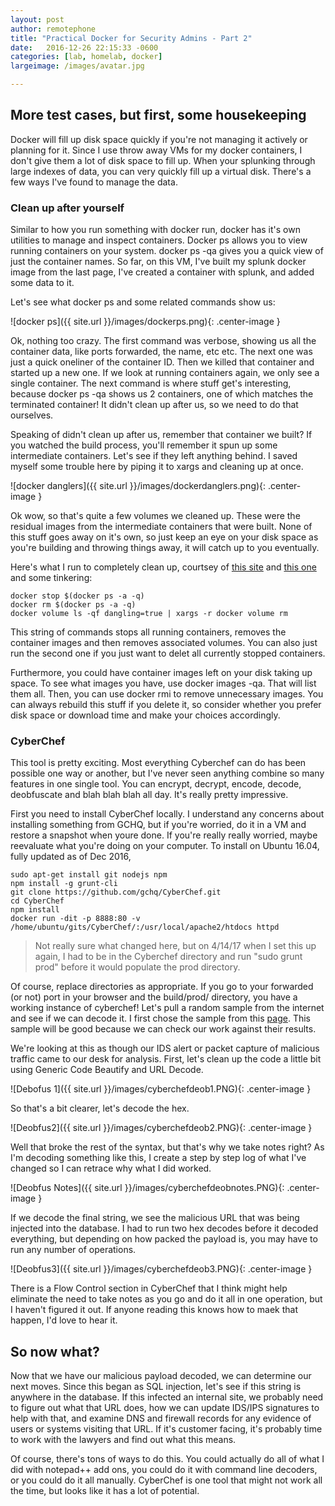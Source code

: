 ```yaml
---
layout: post
author: remotephone
title: "Practical Docker for Security Admins - Part 2"
date:   2016-12-26 22:15:33 -0600
categories: [lab, homelab, docker]
largeimage: /images/avatar.jpg

---
```


## More test cases, but first, some housekeeping

Docker will fill up disk space quickly if you're not managing it actively or planning for it. Since I use throw away VMs for my docker containers, I don't give them a lot of disk space to fill up. When your splunking through large indexes of data, you can very quickly fill up a virtual disk. There's a few ways I've found to manage the data.

### Clean up after yourself

Similar to how you run something with docker run, docker has it's own utilities to manage and inspect containers. Docker ps allows you to view running containers on your system. docker ps -qa gives you a quick view of just the container names. So far, on this VM, I've built my splunk docker image from the last page, I've created a container with splunk, and added some data to it. 

Let's see what docker ps and some related commands show us:

![docker ps]({{ site.url }}/images/dockerps.png){: .center-image }

Ok, nothing too crazy. The first command was verbose, showing us all the container data, like ports forwarded, the name, etc etc. The next one was just a quick oneliner of the container ID. Then we killed that container and started up a new one. If we look at running containers again, we only see a single container. The next command is where stuff get's interesting, because docker ps -qa shows us 2 containers, one of which matches the terminated container! It didn't clean up after us, so we need to do that ourselves.

Speaking of didn't clean up after us, remember that container we built? If you watched the build process, you'll remember it spun up some intermediate containers. Let's see if they left anything behind. I saved myself some trouble here by piping it to xargs and cleaning up at once.

![docker danglers]({{ site.url }}/images/dockerdanglers.png){: .center-image }

Ok wow, so that's quite a few volumes we cleaned up. These were the residual images from the intermediate containers that were built. None of this stuff goes away on it's own, so just keep an eye on your disk space as you're building and throwing things away, it will catch up to you eventually.

Here's what I run to completely clean up, courtsey of [this site](http://blog.yohanliyanage.com/2015/05/docker-clean-up-after-yourself/) and [this one](https://lebkowski.name/docker-volumes/) and some tinkering:

~~~
docker stop $(docker ps -a -q)
docker rm $(docker ps -a -q)
docker volume ls -qf dangling=true | xargs -r docker volume rm
~~~

This string of commands stops all running containers, removes the container images and then removes associated volumes. You can also just run the second one if you just want to delet all currently stopped containers.

Furthermore, you could have container images left on your disk taking up space. To see what images you have, use docker images -qa. That will list them all. Then, you can use docker rmi to remove unnecessary images. You can always rebuild this stuff if you delete it, so consider whether you prefer disk space or download time and make your choices accordingly. 

### CyberChef

This tool is pretty exciting. Most everything Cyberchef can do has been possible one way or another, but I've never seen anything combine so many features in one single tool. You can encrypt, decrypt, encode, decode, deobfuscate and blah blah blah all day. It's really pretty impressive.

First you need to install CyberChef locally. I understand any concerns about installing something from GCHQ, but if you're worried, do it in a VM and restore a snapshot when youre done. If you're really really worried, maybe reevaluate what you're doing on your computer. To install on Ubuntu 16.04, fully updated as of Dec 2016,

~~~
sudo apt-get install git nodejs npm
npm install -g grunt-cli
git clone https://github.com/gchq/CyberChef.git
cd CyberChef
npm install
docker run -dit -p 8888:80 -v /home/ubuntu/gits/CyberChef/:/usr/local/apache2/htdocs httpd
~~~ 

> Not really sure what changed here, but on 4/14/17 when I set this up again, I had to be in the Cyberchef directory and run "sudo grunt prod" before it would populate the prod directory. 

Of course, replace directories as appropriate. If you go to your forwarded (or not) port in your browser and the build/prod/ directory, you have a working instance of cyberchef! Let's pull a random sample from the internet and see if we can decode it. I first chose the sample from this [page](https://isc.sans.edu/forums/diary/Obfuscated+SQL+Injection+attacks/9397/). This sample will be good because we can check our work against their results. 


We're looking at this as though our IDS alert or packet capture of malicious traffic came to our desk for analysis. First, let's clean up the code a little bit using Generic Code Beautify and URL Decode. 

![Debofus 1]({{ site.url }}/images/cyberchefdeob1.PNG){: .center-image }

So that's a bit clearer, let's decode the hex. 

![Deobfus2]({{ site.url }}/images/cyberchefdeob2.PNG){: .center-image }

Well that broke the rest of the syntax, but that's why we take notes right? As I'm decoding something like this, I create a step by step log of what I've changed so I can retrace why what I did worked. 

![Deobfus Notes]({{ site.url }}/images/cyberchefdeobnotes.PNG){: .center-image }


If we decode the final string, we see the malicious URL that was being injected into the database. I had to run two hex decodes before it decoded everything, but depending on how packed the payload is, you may have to run any number of operations.

![Deobfus3]({{ site.url }}/images/cyberchefdeob3.PNG){: .center-image } 

There is a Flow Control section in CyberChef that I think might help eliminate the need to take notes as you go and do it all in one operation, but I haven't figured it out. If anyone reading this knows how to maek that happen, I'd love to hear it. 

## So now what?

Now that we have our malicious payload decoded, we can determine our next moves. Since this began as SQL injection, let's see if this string is anywhere in the database. If this infected an internal site, we probably need to figure out what that URL does, how we can update IDS/IPS signatures to help with that, and examine DNS and firewall records for any evidence of users or systems visiting that URL. If it's customer facing, it's probably time to work with the lawyers and find out what this means. 

Of course, there's tons of ways to do this. You could actually do all of what I did with notepad++ add ons, you could do it with command line decoders, or you could do it all manually. CyberChef is one tool that might not work all the time, but looks like it has a lot of potential.
 
